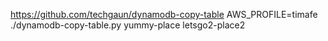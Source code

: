 https://github.com/techgaun/dynamodb-copy-table
AWS_PROFILE=timafe ./dynamodb-copy-table.py yummy-place letsgo2-place2
